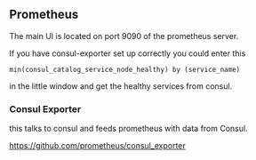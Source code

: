 ## Prometheus

The main UI is located on port 9090 of the prometheus server. 

If you have consul-exporter set up correctly you could enter this 

    min(consul_catalog_service_node_healthy) by (service_name)
    
in the little window and get the healthy services from consul. 


### Consul Exporter

this talks to consul and feeds prometheus with data from Consul.  

https://github.com/prometheus/consul_exporter



 
